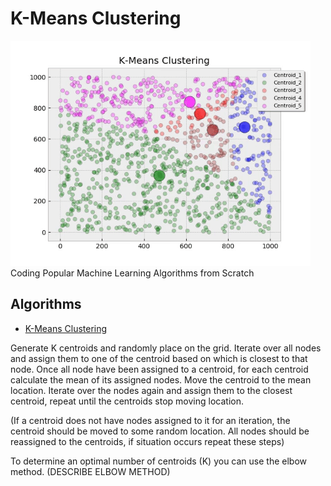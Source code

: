 # K-Means Clustering
![K-Means Clustering](img/K-Means_Clustering_Gif.gif)
Coding Popular Machine Learning Algorithms from Scratch

## Algorithms
* [K-Means Clustering](https://github.com/Jadams29/ML_From_Scratch/tree/master/K-Means_Clustering)



Generate K centroids and randomly place on the grid. Iterate over all nodes and assign them to one 
of the centroid based on which is closest to that node. Once all node have been assigned to a centroid, for each
centroid calculate the mean of its assigned nodes. Move the centroid to the mean location. Iterate over the nodes
again and assign them to the closest centroid, repeat until the centroids stop moving location.

(If a centroid does not have nodes assigned to it for an iteration, the centroid should be moved to some random
location. All nodes should be reassigned to the centroids, if situation occurs repeat these steps) 
 
 To determine an optimal number of centroids (K) you can use the elbow method. (DESCRIBE ELBOW METHOD)
